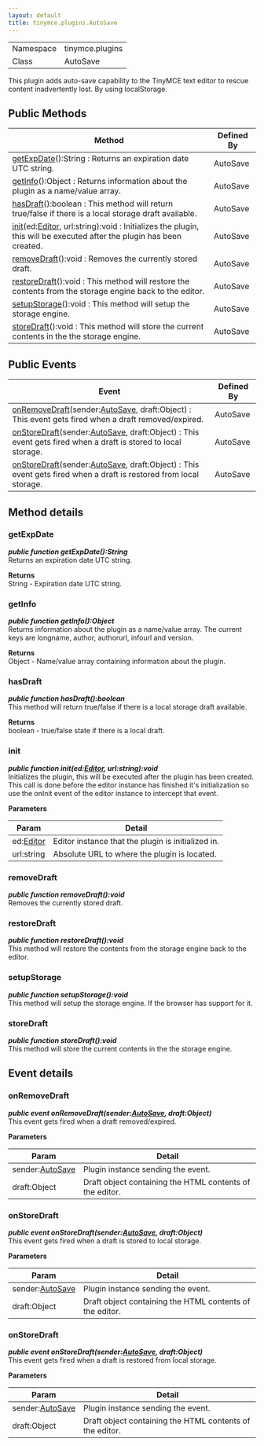 ```yaml
---
layout: default
title: tinymce.plugins.AutoSave
---
```


|  |  |
| --- | --- |
| Namespace | tinymce.plugins |
| Class | AutoSave |

This plugin adds auto-save capability to the TinyMCE text editor to rescue content inadvertently lost. By using localStorage.

## Public Methods

| Method | Defined By |
| --- | --- |
| [getExpDate](#getexpdate)():String : Returns an expiration date UTC string. | AutoSave |
| [getInfo](#getinfo)():Object : Returns information about the plugin as a name/value array. | AutoSave |
| [hasDraft](#hasdraft)():boolean : This method will return true/false if there is a local storage draft available. | AutoSave |
| [init](#init)(ed:[Editor](class_tinymce.Editor.html), url:string):void : Initializes the plugin, this will be executed after the plugin has been created. | AutoSave |
| [removeDraft](#removedraft)():void : Removes the currently stored draft. | AutoSave |
| [restoreDraft](#restoredraft)():void : This method will restore the contents from the storage engine back to the editor. | AutoSave |
| [setupStorage](#setupstorage)():void : This method will setup the storage engine. | AutoSave |
| [storeDraft](#storedraft)():void : This method will store the current contents in the the storage engine. | AutoSave |

## Public Events

| Event | Defined By |
| --- | --- |
| [onRemoveDraft](#onremovedraft)(sender:[AutoSave](../plugins/class_tinymce.plugins.AutoSave.html), draft:Object) : This event gets fired when a draft removed/expired. | AutoSave |
| [onStoreDraft](#onstoredraft)(sender:[AutoSave](../plugins/class_tinymce.plugins.AutoSave.html), draft:Object) : This event gets fired when a draft is stored to local storage. | AutoSave |
| [onStoreDraft](#onstoredraft)(sender:[AutoSave](../plugins/class_tinymce.plugins.AutoSave.html), draft:Object) : This event gets fired when a draft is restored from local storage. | AutoSave |

## Method details

### getExpDate 

***public function getExpDate():String***  
Returns an expiration date UTC string.      

**Returns**  
String - Expiration date UTC string.

### getInfo 

***public function getInfo():Object***  
Returns information about the plugin as a name/value array. The current keys are longname, author, authorurl, infourl and version.      

**Returns**  
Object - Name/value array containing information about the plugin.

### hasDraft 

***public function hasDraft():boolean***  
This method will return true/false if there is a local storage draft available.      

**Returns**  
boolean - true/false state if there is a local draft.

### init 

***public function init(ed:[Editor](class_tinymce.Editor.html), url:string):void***  
Initializes the plugin, this will be executed after the plugin has been created. This call is done before the editor instance has finished it's initialization so use the onInit event of the editor instance to intercept that event.      

**Parameters**  

| Param | Detail |
| --- | --- |
| ed:[Editor](class_tinymce.Editor.html) | Editor instance that the plugin is initialized in. |
| url:string | Absolute URL to where the plugin is located. |

### removeDraft 

***public function removeDraft():void***  
Removes the currently stored draft.

### restoreDraft 

***public function restoreDraft():void***  
This method will restore the contents from the storage engine back to the editor.

### setupStorage 

***public function setupStorage():void***  
This method will setup the storage engine. If the browser has support for it.

### storeDraft 

***public function storeDraft():void***  
This method will store the current contents in the the storage engine.

## Event details

### onRemoveDraft 

***public event onRemoveDraft(sender:[AutoSave](../plugins/class_tinymce.plugins.AutoSave.html), draft:Object)***  
This event gets fired when a draft removed/expired.      

**Parameters**  

| Param | Detail |
| --- | --- |
| sender:[AutoSave](../plugins/class_tinymce.plugins.AutoSave.html) | Plugin instance sending the event. |
| draft:Object | Draft object containing the HTML contents of the editor. |

### onStoreDraft 

***public event onStoreDraft(sender:[AutoSave](../plugins/class_tinymce.plugins.AutoSave.html), draft:Object)***  
This event gets fired when a draft is stored to local storage.      

**Parameters**  

| Param | Detail |
| --- | --- |
| sender:[AutoSave](../plugins/class_tinymce.plugins.AutoSave.html) | Plugin instance sending the event. |
| draft:Object | Draft object containing the HTML contents of the editor. |

### onStoreDraft 

***public event onStoreDraft(sender:[AutoSave](../plugins/class_tinymce.plugins.AutoSave.html), draft:Object)***  
This event gets fired when a draft is restored from local storage.      

**Parameters**  

| Param | Detail |
| --- | --- |
| sender:[AutoSave](../plugins/class_tinymce.plugins.AutoSave.html) | Plugin instance sending the event. |
| draft:Object | Draft object containing the HTML contents of the editor. |